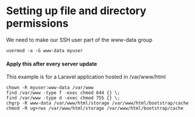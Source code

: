 # Setting up file and directory permissions

We need to make our SSH user part of the www-data group

```console
usermod -a -G www-data myuser
```

#### Apply this after every server update

This example is for a Laravel application hosted in /var/www/html

```console
chown -R myuser:www-data /var/www
find /var/www -type f -exec chmod 644 {} \;
find /var/www -type d -exec chmod 755 {} \;
chgrp -R www-data /var/www/html/storage /var/www/html/bootstrap/cache
chmod -R ug+rwx /var/www/html/storage /var/www/html/bootstrap/cache
```
